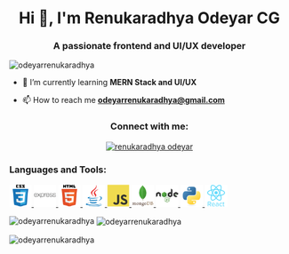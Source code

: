 <h1 align="center">Hi 👋, I'm Renukaradhya Odeyar CG</h1>
<h3 align="center">A passionate frontend and UI/UX developer</h3>

<p align="left"> <img src="https://komarev.com/ghpvc/?username=odeyarrenukaradhya&label=Profile%20views&color=0e75b6&style=flat" alt="odeyarrenukaradhya" /> </p>

- 🌱 I’m currently learning **MERN Stack and UI/UX**

- 📫 How to reach me **odeyarrenukaradhya@gmail.com**

<h3 align="center">Connect with me:</h3>
<p align="center">
<a href="https://linkedin.com/in/renukaradhya odeyar" target="blank"><img align="center" src="https://raw.githubusercontent.com/rahuldkjain/github-profile-readme-generator/master/src/images/icons/Social/linked-in-alt.svg" alt="renukaradhya odeyar" height="30" width="40" /></a>
</p>

<h3 align="left">Languages and Tools:</h3>
<p align="left"> <a href="https://www.w3schools.com/css/" target="_blank" rel="noreferrer"> <img src="https://raw.githubusercontent.com/devicons/devicon/master/icons/css3/css3-original-wordmark.svg" alt="css3" width="40" height="40"/> </a> <a href="https://expressjs.com" target="_blank" rel="noreferrer"> <img src="https://raw.githubusercontent.com/devicons/devicon/master/icons/express/express-original-wordmark.svg" alt="express" width="40" height="40"/> </a> <a href="https://www.w3.org/html/" target="_blank" rel="noreferrer"> <img src="https://raw.githubusercontent.com/devicons/devicon/master/icons/html5/html5-original-wordmark.svg" alt="html5" width="40" height="40"/> </a> <a href="https://www.java.com" target="_blank" rel="noreferrer"> <img src="https://raw.githubusercontent.com/devicons/devicon/master/icons/java/java-original.svg" alt="java" width="40" height="40"/> </a> <a href="https://developer.mozilla.org/en-US/docs/Web/JavaScript" target="_blank" rel="noreferrer"> <img src="https://raw.githubusercontent.com/devicons/devicon/master/icons/javascript/javascript-original.svg" alt="javascript" width="40" height="40"/> </a> <a href="https://www.mongodb.com/" target="_blank" rel="noreferrer"> <img src="https://raw.githubusercontent.com/devicons/devicon/master/icons/mongodb/mongodb-original-wordmark.svg" alt="mongodb" width="40" height="40"/> </a> <a href="https://nodejs.org" target="_blank" rel="noreferrer"> <img src="https://raw.githubusercontent.com/devicons/devicon/master/icons/nodejs/nodejs-original-wordmark.svg" alt="nodejs" width="40" height="40"/> </a> <a href="https://www.python.org" target="_blank" rel="noreferrer"> <img src="https://raw.githubusercontent.com/devicons/devicon/master/icons/python/python-original.svg" alt="python" width="40" height="40"/> </a> <a href="https://reactjs.org/" target="_blank" rel="noreferrer"> <img src="https://raw.githubusercontent.com/devicons/devicon/master/icons/react/react-original-wordmark.svg" alt="react" width="40" height="40"/> </a> </p>

<p><img align="left" src="https://github-readme-stats.vercel.app/api/top-langs?username=odeyarrenukaradhya&show_icons=true&locale=en&layout=compact" alt="odeyarrenukaradhya" /></p>

<p>&nbsp;<img align="center" src="https://github-readme-stats.vercel.app/api?username=odeyarrenukaradhya&show_icons=true&locale=en" alt="odeyarrenukaradhya" /></p>

<p><img align="center" src="https://github-readme-streak-stats.herokuapp.com/?user=odeyarrenukaradhya&" alt="odeyarrenukaradhya" /></p>
